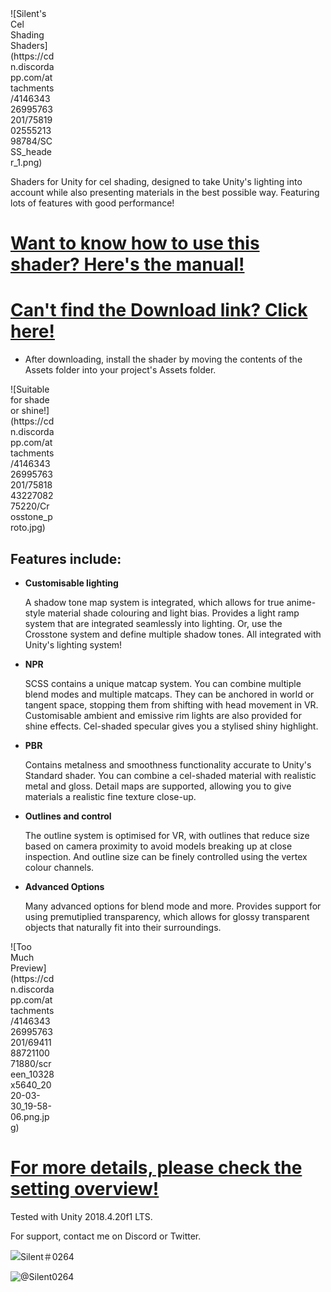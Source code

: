 <div style="width: 5em">
![Silent's Cel Shading Shaders](https://cdn.discordapp.com/attachments/414634326995763201/758190255521398784/SCSS_header_1.png)
</div>

Shaders for Unity for cel shading, designed to take Unity's lighting into account while also presenting materials in the best possible way. Featuring lots of features with good performance!
# [Want to know how to use this shader? Here's the manual!](https://gitlab.com/s-ilent/SCSS/wikis/Manual/Setting-Overview)
# [Can't find the Download link? Click here!](https://gitlab.com/s-ilent/SCSS/-/archive/master/SCSS-master.zip)
* After downloading, install the shader by moving the contents of the Assets folder into your project's Assets folder.

<div style="width: 5em">
![Suitable for shade or shine!](https://cdn.discordapp.com/attachments/414634326995763201/758184322708275220/Crosstone_proto.jpg)
</div>

## Features include:
* **Customisable lighting**

  A shadow tone map system is integrated, which allows for true anime-style material shade colouring and light bias. 
  Provides a light ramp system that are integrated seamlessly into lighting. 
  Or, use the Crosstone system and define multiple shadow tones.
  All integrated with Unity's lighting system!

* **NPR**

  SCSS contains a unique matcap system. You can combine multiple blend modes and multiple matcaps. They can be anchored in world or tangent space, stopping them from shifting with head movement in VR. 
  Customisable ambient and emissive rim lights are also provided for shine effects. 
  Cel-shaded specular gives you a stylised shiny highlight.

* **PBR**

  Contains metalness and smoothness functionality accurate to Unity's Standard shader. You can combine a cel-shaded material with realistic metal and gloss. 
  Detail maps are supported, allowing you to give materials a realistic fine texture close-up.

* **Outlines and control**

  The outline system is optimised for VR, with outlines that reduce size based on camera proximity to avoid models breaking up at close inspection. And outline size can be finely controlled using the vertex colour channels. 

* **Advanced Options**

  Many advanced options for blend mode and more. Provides support for using premutiplied transparency,   which allows for glossy transparent objects that naturally fit into their surroundings.

<div style="width: 5em">
![Too Much Preview](https://cdn.discordapp.com/attachments/414634326995763201/694118872110071880/screen_10328x5640_2020-03-30_19-58-06.png.jpg)
</div>

# [For more details, please check the setting overview!](https://gitlab.com/s-ilent/SCSS/wikis/Manual/Setting-Overview)

Tested with Unity 2018.4.20f1 LTS.

For support, contact me on Discord or Twitter.

![Silent＃0264](https://files.catbox.moe/lv2mdh.png) 

![@Silent0264](https://files.catbox.moe/zma5gi.png)